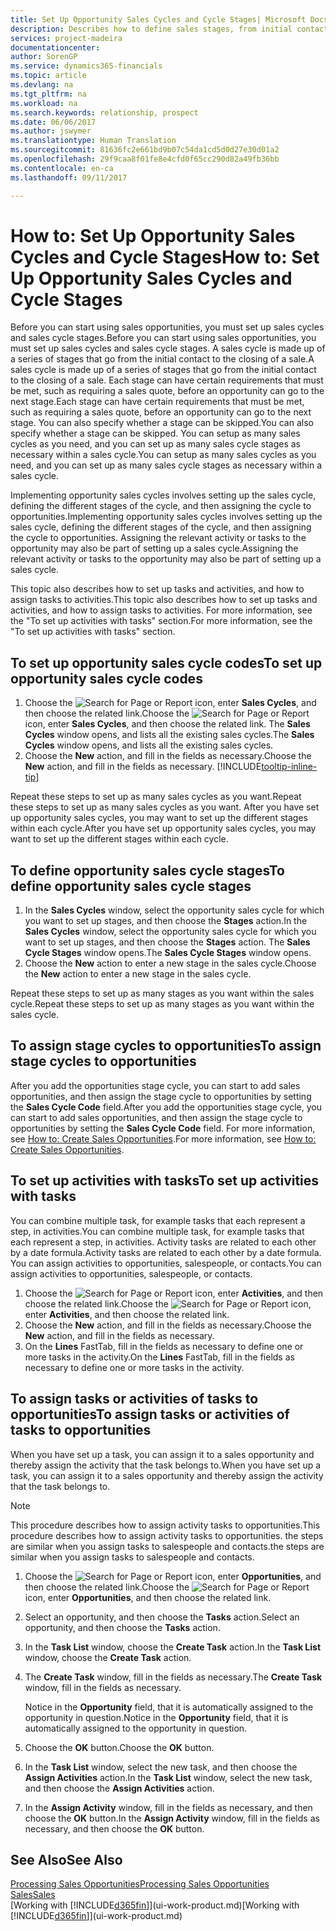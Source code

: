 ```yaml
---
title: Set Up Opportunity Sales Cycles and Cycle Stages| Microsoft Docs
description: Describes how to define sales stages, from initial contact to closing, to create a sales cycle and assign it to opportunities in Financials.
services: project-madeira
documentationcenter: 
author: SorenGP
ms.service: dynamics365-financials
ms.topic: article
ms.devlang: na
ms.tgt_pltfrm: na
ms.workload: na
ms.search.keywords: relationship, prospect
ms.date: 06/06/2017
ms.author: jswymer
ms.translationtype: Human Translation
ms.sourcegitcommit: 81636fc2e661bd9b07c54da1cd5d0d27e30d01a2
ms.openlocfilehash: 29f9caa8f01fe8e4cfd0f65cc290d82a49fb36bb
ms.contentlocale: en-ca
ms.lasthandoff: 09/11/2017

---
```

# <a name="how-to-set-up-opportunity-sales-cycles-and-cycle-stages"></a><span data-ttu-id="5856a-103">How to: Set Up Opportunity Sales Cycles and Cycle Stages</span><span class="sxs-lookup"><span data-stu-id="5856a-103">How to: Set Up Opportunity Sales Cycles and Cycle Stages</span></span>
<span data-ttu-id="5856a-104">Before you can start using sales opportunities, you must set up sales cycles and sales cycle stages.</span><span class="sxs-lookup"><span data-stu-id="5856a-104">Before you can start using sales opportunities, you must set up sales cycles and sales cycle stages.</span></span> <span data-ttu-id="5856a-105">A sales cycle is made up of a series of stages that go from the initial contact to the closing of a sale.</span><span class="sxs-lookup"><span data-stu-id="5856a-105">A sales cycle is made up of a series of stages that go from the initial contact to the closing of a sale.</span></span> <span data-ttu-id="5856a-106">Each stage can have certain requirements that must be met, such as requiring a sales quote, before an opportunity can go to the next stage.</span><span class="sxs-lookup"><span data-stu-id="5856a-106">Each stage can have certain requirements that must be met, such as requiring a sales quote, before an opportunity can go to the next stage.</span></span> <span data-ttu-id="5856a-107">You can also specify whether a stage can be skipped.</span><span class="sxs-lookup"><span data-stu-id="5856a-107">You can also specify whether a stage can be skipped.</span></span> <span data-ttu-id="5856a-108">You can setup as many sales cycles as you need, and you can set up as many sales cycle stages as necessary within a sales cycle.</span><span class="sxs-lookup"><span data-stu-id="5856a-108">You can setup as many sales cycles as you need, and you can set up as many sales cycle stages as necessary within a sales cycle.</span></span>

<span data-ttu-id="5856a-109">Implementing opportunity sales cycles involves setting up the sales cycle, defining the different stages of the cycle, and then assigning the cycle to opportunities.</span><span class="sxs-lookup"><span data-stu-id="5856a-109">Implementing opportunity sales cycles involves setting up the sales cycle, defining the different stages of the cycle, and then assigning the cycle to opportunities.</span></span> <span data-ttu-id="5856a-110">Assigning the relevant activity or tasks to the opportunity may also be part of setting up a sales cycle.</span><span class="sxs-lookup"><span data-stu-id="5856a-110">Assigning the relevant activity or tasks to the opportunity may also be part of setting up a sales cycle.</span></span>

<span data-ttu-id="5856a-111">This topic also describes how to set up tasks and activities, and how to assign tasks to activities.</span><span class="sxs-lookup"><span data-stu-id="5856a-111">This topic also describes how to set up tasks and activities, and how to assign tasks to activities.</span></span> <span data-ttu-id="5856a-112">For more information, see the "To set up activities with tasks" section.</span><span class="sxs-lookup"><span data-stu-id="5856a-112">For more information, see the "To set up activities with tasks" section.</span></span>

## <a name="to-set-up-opportunity-sales-cycle-codes"></a><span data-ttu-id="5856a-113">To set up opportunity sales cycle codes</span><span class="sxs-lookup"><span data-stu-id="5856a-113">To set up opportunity sales cycle codes</span></span>
1. <span data-ttu-id="5856a-114">Choose the ![Search for Page or Report](media/ui-search/search_small.png "Search for Page or Report icon") icon, enter **Sales Cycles**, and then choose the related link.</span><span class="sxs-lookup"><span data-stu-id="5856a-114">Choose the ![Search for Page or Report](media/ui-search/search_small.png "Search for Page or Report icon") icon, enter **Sales Cycles**, and then choose the related link.</span></span> <span data-ttu-id="5856a-115">The **Sales Cycles** window opens, and lists all the existing sales cycles.</span><span class="sxs-lookup"><span data-stu-id="5856a-115">The **Sales Cycles** window opens, and lists all the existing sales cycles.</span></span>
2. <span data-ttu-id="5856a-116">Choose the **New** action, and fill in the fields as necessary.</span><span class="sxs-lookup"><span data-stu-id="5856a-116">Choose the **New** action, and fill in the fields as necessary.</span></span> [!INCLUDE[tooltip-inline-tip](includes/tooltip-inline-tip_md.md)]

<span data-ttu-id="5856a-117">Repeat these steps to set up as many sales cycles as you want.</span><span class="sxs-lookup"><span data-stu-id="5856a-117">Repeat these steps to set up as many sales cycles as you want.</span></span> <span data-ttu-id="5856a-118">After you have set up opportunity sales cycles, you may want to set up the different stages within each cycle.</span><span class="sxs-lookup"><span data-stu-id="5856a-118">After you have set up opportunity sales cycles, you may want to set up the different stages within each cycle.</span></span>

## <a name="to-define-opportunity-sales-cycle-stages"></a><span data-ttu-id="5856a-119">To define opportunity sales cycle stages</span><span class="sxs-lookup"><span data-stu-id="5856a-119">To define opportunity sales cycle stages</span></span>
1. <span data-ttu-id="5856a-120">In the **Sales Cycles** window, select the opportunity sales cycle for which you want to set up stages, and then choose the **Stages** action.</span><span class="sxs-lookup"><span data-stu-id="5856a-120">In the **Sales Cycles** window, select the opportunity sales cycle for which you want to set up stages, and then choose the **Stages** action.</span></span> <span data-ttu-id="5856a-121">The **Sales Cycle Stages** window opens.</span><span class="sxs-lookup"><span data-stu-id="5856a-121">The **Sales Cycle Stages** window opens.</span></span>
2. <span data-ttu-id="5856a-122">Choose the **New** action to enter a new stage in the sales cycle.</span><span class="sxs-lookup"><span data-stu-id="5856a-122">Choose the **New** action to enter a new stage in the sales cycle.</span></span>

<span data-ttu-id="5856a-123">Repeat these steps to set up as many stages as you want within the sales cycle.</span><span class="sxs-lookup"><span data-stu-id="5856a-123">Repeat these steps to set up as many stages as you want within the sales cycle.</span></span>

## <a name="to-assign-stage-cycles-to-opportunities"></a><span data-ttu-id="5856a-124">To assign stage cycles to opportunities</span><span class="sxs-lookup"><span data-stu-id="5856a-124">To assign stage cycles to opportunities</span></span>
<span data-ttu-id="5856a-125">After you add the opportunities stage cycle, you can start to add sales opportunities, and then assign the stage cycle to opportunities by setting the **Sales Cycle Code** field.</span><span class="sxs-lookup"><span data-stu-id="5856a-125">After you add the opportunities stage cycle, you can start to add sales opportunities, and then assign the stage cycle to opportunities by setting the **Sales Cycle Code** field.</span></span> <span data-ttu-id="5856a-126">For more information, see [How to: Create Sales Opportunities](marketing-how-create-opportunities.md).</span><span class="sxs-lookup"><span data-stu-id="5856a-126">For more information, see [How to: Create Sales Opportunities](marketing-how-create-opportunities.md).</span></span>

## <a name="to-set-up-activities-with-tasks"></a><span data-ttu-id="5856a-127">To set up activities with tasks</span><span class="sxs-lookup"><span data-stu-id="5856a-127">To set up activities with tasks</span></span>
<span data-ttu-id="5856a-128">You can combine multiple task, for example tasks that each represent a step, in activities.</span><span class="sxs-lookup"><span data-stu-id="5856a-128">You can combine multiple task, for example tasks that each represent a step, in activities.</span></span> <span data-ttu-id="5856a-129">Activity tasks are related to each other by a date formula.</span><span class="sxs-lookup"><span data-stu-id="5856a-129">Activity tasks are related to each other by a date formula.</span></span> <span data-ttu-id="5856a-130">You can assign activities to opportunities, salespeople, or contacts.</span><span class="sxs-lookup"><span data-stu-id="5856a-130">You can assign activities to opportunities, salespeople, or contacts.</span></span>

1. <span data-ttu-id="5856a-131">Choose the ![Search for Page or Report](media/ui-search/search_small.png "Search for Page or Report icon") icon, enter **Activities**, and then choose the related link.</span><span class="sxs-lookup"><span data-stu-id="5856a-131">Choose the ![Search for Page or Report](media/ui-search/search_small.png "Search for Page or Report icon") icon, enter **Activities**, and then choose the related link.</span></span>
2. <span data-ttu-id="5856a-132">Choose the **New** action, and fill in the fields as necessary.</span><span class="sxs-lookup"><span data-stu-id="5856a-132">Choose the **New** action, and fill in the fields as necessary.</span></span>
3. <span data-ttu-id="5856a-133">On the **Lines** FastTab, fill in the fields as necessary to define one or more tasks in the activity.</span><span class="sxs-lookup"><span data-stu-id="5856a-133">On the **Lines** FastTab, fill in the fields as necessary to define one or more tasks in the activity.</span></span>

## <a name="to-assign-tasks-or-activities-of-tasks-to-opportunities"></a><span data-ttu-id="5856a-134">To assign tasks or activities of tasks to opportunities</span><span class="sxs-lookup"><span data-stu-id="5856a-134">To assign tasks or activities of tasks to opportunities</span></span>
<span data-ttu-id="5856a-135">When you have set up a task, you can assign it to a sales opportunity and thereby assign the activity that the task belongs to.</span><span class="sxs-lookup"><span data-stu-id="5856a-135">When you have set up a task, you can assign it to a sales opportunity and thereby assign the activity that the task belongs to.</span></span>

> [!NOTE]  
>   <span data-ttu-id="5856a-136">This procedure describes how to assign activity tasks to opportunities.</span><span class="sxs-lookup"><span data-stu-id="5856a-136">This procedure describes how to assign activity tasks to opportunities.</span></span> <span data-ttu-id="5856a-137">the steps are similar when you assign tasks to salespeople and contacts.</span><span class="sxs-lookup"><span data-stu-id="5856a-137">the steps are similar when you assign tasks to salespeople and contacts.</span></span>

1. <span data-ttu-id="5856a-138">Choose the ![Search for Page or Report](media/ui-search/search_small.png "Search for Page or Report icon") icon, enter **Opportunities**, and then choose the related link.</span><span class="sxs-lookup"><span data-stu-id="5856a-138">Choose the ![Search for Page or Report](media/ui-search/search_small.png "Search for Page or Report icon") icon, enter **Opportunities**, and then choose the related link.</span></span>
2. <span data-ttu-id="5856a-139">Select an opportunity, and then choose the **Tasks** action.</span><span class="sxs-lookup"><span data-stu-id="5856a-139">Select an opportunity, and then choose the **Tasks** action.</span></span>
3. <span data-ttu-id="5856a-140">In the **Task List** window, choose the **Create Task** action.</span><span class="sxs-lookup"><span data-stu-id="5856a-140">In the **Task List** window, choose the **Create Task** action.</span></span>
4.  <span data-ttu-id="5856a-141">The **Create Task** window, fill in the fields as necessary.</span><span class="sxs-lookup"><span data-stu-id="5856a-141">The **Create Task** window, fill in the fields as necessary.</span></span>

    <span data-ttu-id="5856a-142">Notice in the **Opportunity** field, that it is automatically assigned to the opportunity in question.</span><span class="sxs-lookup"><span data-stu-id="5856a-142">Notice in the **Opportunity** field, that it is automatically assigned to the opportunity in question.</span></span>
5. <span data-ttu-id="5856a-143">Choose the **OK** button.</span><span class="sxs-lookup"><span data-stu-id="5856a-143">Choose the **OK** button.</span></span>
6. <span data-ttu-id="5856a-144">In the **Task List** window, select the new task, and then choose the **Assign Activities** action.</span><span class="sxs-lookup"><span data-stu-id="5856a-144">In the **Task List** window, select the new task, and then choose the **Assign Activities** action.</span></span>
7. <span data-ttu-id="5856a-145">In the **Assign Activity** window, fill in the fields as necessary, and then choose the **OK** button.</span><span class="sxs-lookup"><span data-stu-id="5856a-145">In the **Assign Activity** window, fill in the fields as necessary, and then choose the **OK** button.</span></span>

## <a name="see-also"></a><span data-ttu-id="5856a-146">See Also</span><span class="sxs-lookup"><span data-stu-id="5856a-146">See Also</span></span>
[<span data-ttu-id="5856a-147">Processing Sales Opportunities</span><span class="sxs-lookup"><span data-stu-id="5856a-147">Processing Sales Opportunities</span></span>](marketing-processing-sales-opportunities.md)  
[<span data-ttu-id="5856a-148">Sales</span><span class="sxs-lookup"><span data-stu-id="5856a-148">Sales</span></span>](sales-manage-sales.md)  
<span data-ttu-id="5856a-149">[Working with [!INCLUDE[d365fin](includes/d365fin_md.md)]](ui-work-product.md)</span><span class="sxs-lookup"><span data-stu-id="5856a-149">[Working with [!INCLUDE[d365fin](includes/d365fin_md.md)]](ui-work-product.md)</span></span>

